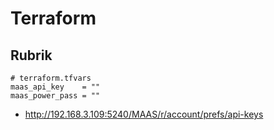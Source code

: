 # Terraform
## Rubrik
```
# terraform.tfvars
maas_api_key    = ""
maas_power_pass = ""
```

- http://192.168.3.109:5240/MAAS/r/account/prefs/api-keys
  